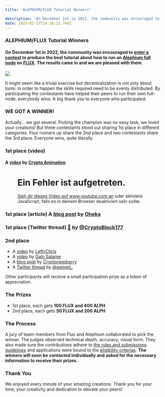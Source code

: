 ```yaml
---
title: 'ALEPHIUM/FLUX Tutorial Winners'

description: 'On December 1st in 2022, the community was encouraged to enter a contest to produce the best tutorial about how to run an Alephium full…'
date: 2023-01-17T14:18:22.744Z
---
```


### ALEPHIUM/FLUX Tutorial Winners

#### On December 1st in 2022, the community was encouraged to <a href="https://medium.com/@alephium/alephium-flux-tutorial-contest-81054caf926" class="markup--anchor markup--h4-anchor" data-href="https://medium.com/@alephium/alephium-flux-tutorial-contest-81054caf926" target="_blank">enter a contest</a> to produce the best tutorial about how to run an <a href="https://github.com/alephium/alephium/" class="markup--anchor markup--h4-anchor" data-href="https://github.com/alephium/alephium/" rel="noopener" target="_blank">Alephium full node</a> on <a href="https://runonflux.io/" class="markup--anchor markup--h4-anchor" data-href="https://runonflux.io/" rel="noopener" target="_blank">FLUX</a>. The results came in and we are pleased with them.

![](https://cdn-images-1.medium.com/max/800/0*CgFF_C0ZVyX5vrfb)

It might seem like a trivial exercise but decentralization is not only about tools: in order to happen the skills required need to be evenly distributed. By participating the contestants have helped their peers to run their own full-node: everybody wins. A big thank you to everyone who participated.

### WE GOT A WINNER!

Actually… we got several. Picking the champion was no easy task, we loved your creations! But three contestants stood out sharing 1st place in different categories. Four runners up share the 2nd place and two contestants share the 3rd place. Everyone wins, quite literally.

### 1st place (video)

#### A <a href="https://youtu.be/xelpHE1Z0hA" class="markup--anchor markup--h4-anchor" data-href="https://youtu.be/xelpHE1Z0hA" rel="noopener" target="_blank">video</a> by <a href="https://www.youtube.com/@Crypto-Animation" class="markup--anchor markup--h4-anchor" data-href="https://www.youtube.com/@Crypto-Animation" rel="noopener" target="_blank">Crypto Animation</a>

<figure id="5fcf" class="graf graf--figure graf--iframe graf-after--h4">

<h1 id="ein-fehler-ist-aufgetreten." class="message">Ein Fehler ist aufgetreten.</h1>
<a href="https://www.youtube.com/watch?v=xelpHE1Z0hA" target="_blank">Sieh dir dieses Video auf www.youtube.com an</a> oder aktiviere JavaScript, falls es in deinem Browser deaktiviert sein sollte.
</figure>

### 1st place (article) A <a href="https://medium.com/@Oheka/2134def9b7d0" class="markup--anchor markup--h3-anchor" data-href="https://medium.com/@Oheka/2134def9b7d0" target="_blank">blog post</a> by <a href="https://medium.com/@Oheka" class="markup--anchor markup--h3-anchor" data-href="https://medium.com/@Oheka" target="_blank">Oheka</a>

<figure id="05a2" class="graf graf--figure graf--iframe graf-after--h3">
<blockquote>
<a href="https://twitter.com/Oheka32/status/1603326387158392832"></a>
</blockquote>
</figure>

### 1st place (Twitter thread) <a href="https://emojipedia.org/thread/" class="markup--anchor markup--h3-anchor" data-href="https://emojipedia.org/thread/" rel="noreferrer noopener noopener" target="_blank">🧵</a> by <a href="https://twitter.com/CryptoBlock177" class="markup--anchor markup--h3-anchor" data-href="https://twitter.com/CryptoBlock177" rel="noopener" target="_blank">@CryptoBlock177</a>

<figure id="bfb6" class="graf graf--figure graf--iframe graf-after--h3">
<blockquote>
<a href="https://twitter.com/CryptoBlock177/status/1602903695242452992"></a>
</blockquote>
</figure>

### 2nd place

- <span id="c0fd">A <a href="https://www.youtube.com/watch?v=nj4Ypgj0Xow" class="markup--anchor markup--li-anchor" data-href="https://www.youtube.com/watch?v=nj4Ypgj0Xow" rel="noopener" target="_blank">video</a> by <a href="https://www.youtube.com/@leftychris1058" class="markup--anchor markup--li-anchor" data-href="https://www.youtube.com/@leftychris1058" rel="noopener" target="_blank">LeftyChris</a></span>
- <span id="a245">A <a href="https://www.youtube.com/watch?v=ALrV-axWowY" class="markup--anchor markup--li-anchor" data-href="https://www.youtube.com/watch?v=ALrV-axWowY" rel="noopener" target="_blank">video</a> by <a href="https://www.youtube.com/@galosf" class="markup--anchor markup--li-anchor" data-href="https://www.youtube.com/@galosf" rel="noopener" target="_blank">Galo Salame</a></span>
- <span id="000d">A <a href="https://steemit.com/alephium/@cryptoraspberry/host-your-own-alephium-node-on-decentralized-web-3-0-flux-tutorial" class="markup--anchor markup--li-anchor" data-href="https://steemit.com/alephium/@cryptoraspberry/host-your-own-alephium-node-on-decentralized-web-3-0-flux-tutorial" rel="noopener" target="_blank">blog post</a> by <a href="https://steemit.com/@cryptoraspberry" class="markup--anchor markup--li-anchor" data-href="https://steemit.com/@cryptoraspberry" rel="noopener" target="_blank">Cryptoraspberry</a></span>
- <span id="0a0d">A <a href="https://twitter.com/weineil_/status/1612568785948495903" class="markup--anchor markup--li-anchor" data-href="https://twitter.com/weineil_/status/1612568785948495903" rel="noopener" target="_blank">Twitter thread</a> by <a href="https://twitter.com/weineil_" class="markup--anchor markup--li-anchor" data-href="https://twitter.com/weineil_" rel="noopener" target="_blank">@weineil\_</a></span>

Other participants will receive a small participation prize as a token of appreciation.

### The Prizes

- <span id="5063">1st place, each gets **100 FLUX and 400 ALPH**</span>
- <span id="1bad">2nd place, each gets **50 FLUX and 200 ALPH**</span>

### The Process

A jury of team-members from Flux and Alephium collaborated to pick the winner. The judges observed technical depth, accuracy, visual form. They also made sure the contributions adhere to <a href="https://medium.com/@alephium/alephium-flux-tutorial-contest-81054caf926#6cf2" class="markup--anchor markup--p-anchor" data-href="https://medium.com/@alephium/alephium-flux-tutorial-contest-81054caf926#6cf2" target="_blank">the rules and submissions guidelines</a> and applications were bound to the <a href="https://github.com/alephium/community/blob/master/RewardProgramRules.md#eligibility-criteria" class="markup--anchor markup--p-anchor" data-href="https://github.com/alephium/community/blob/master/RewardProgramRules.md#eligibility-criteria" rel="noopener" target="_blank">eligibility criterias</a>. **The winners will soon be contacted individually and asked for the necessary information to receive their prizes.**

### Thank You

We enjoyed every minute of your amazing creations. Thank you for your time, your creativity and dedication to elevate your peers!
